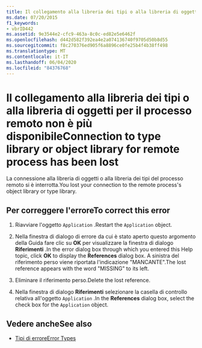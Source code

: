 ```yaml
---
title: Il collegamento alla libreria dei tipi o alla libreria di oggetti per il processo remoto non è più disponibile
ms.date: 07/20/2015
f1_keywords:
- vbrID442
ms.assetid: 9e3544e2-cfc9-463a-8c0c-ed82e5e6462f
ms.openlocfilehash: d442d582f392ea4e2a074136740f9705d50b8d55
ms.sourcegitcommit: f8c270376ed905f6a8896ce0fe25b4f4b38ff498
ms.translationtype: MT
ms.contentlocale: it-IT
ms.lasthandoff: 06/04/2020
ms.locfileid: "84376768"
---
```

# <a name="connection-to-type-library-or-object-library-for-remote-process-has-been-lost"></a><span data-ttu-id="ef603-102">Il collegamento alla libreria dei tipi o alla libreria di oggetti per il processo remoto non è più disponibile</span><span class="sxs-lookup"><span data-stu-id="ef603-102">Connection to type library or object library for remote process has been lost</span></span>
<span data-ttu-id="ef603-103">La connessione alla libreria di oggetti o alla libreria dei tipi del processo remoto si è interrotta.</span><span class="sxs-lookup"><span data-stu-id="ef603-103">You lost your connection to the remote process's object library or type library.</span></span>  
  
## <a name="to-correct-this-error"></a><span data-ttu-id="ef603-104">Per correggere l'errore</span><span class="sxs-lookup"><span data-stu-id="ef603-104">To correct this error</span></span>  
  
1. <span data-ttu-id="ef603-105">Riavviare l'oggetto `Application` .</span><span class="sxs-lookup"><span data-stu-id="ef603-105">Restart the `Application` object.</span></span>  
  
2. <span data-ttu-id="ef603-106">Nella finestra di dialogo di errore da cui è stato aperto questo argomento della Guida fare clic su **OK** per visualizzare la finestra di dialogo **Riferimenti** .</span><span class="sxs-lookup"><span data-stu-id="ef603-106">In the error dialog box through which you entered this Help topic, click **OK** to display the **References** dialog box.</span></span> <span data-ttu-id="ef603-107">A sinistra del riferimento perso viene riportata l'indicazione "MANCANTE".</span><span class="sxs-lookup"><span data-stu-id="ef603-107">The lost reference appears with the word "MISSING" to its left.</span></span>  
  
3. <span data-ttu-id="ef603-108">Eliminare il riferimento perso.</span><span class="sxs-lookup"><span data-stu-id="ef603-108">Delete the lost reference.</span></span>  
  
4. <span data-ttu-id="ef603-109">Nella finestra di dialogo **Riferimenti** selezionare la casella di controllo relativa all'oggetto `Application` .</span><span class="sxs-lookup"><span data-stu-id="ef603-109">In the **References** dialog box, select the check box for the `Application` object.</span></span>  
  
## <a name="see-also"></a><span data-ttu-id="ef603-110">Vedere anche</span><span class="sxs-lookup"><span data-stu-id="ef603-110">See also</span></span>

- [<span data-ttu-id="ef603-111">Tipi di errore</span><span class="sxs-lookup"><span data-stu-id="ef603-111">Error Types</span></span>](../programming-guide/language-features/error-types.md)
